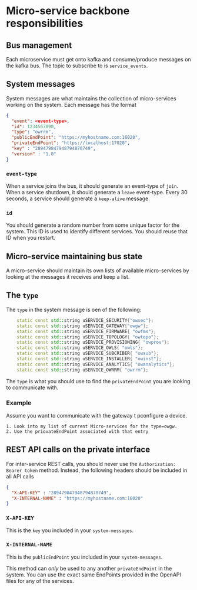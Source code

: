 # Micro-service backbone responsibilities

## Bus management
Each microservice must get onto kafka and consume/produce messages on the kafka bus. The topic to subscribe to is `service_events`. 

## System messages
System messages are what maintains the collection of micro-services working on the system. Each message has the format

```json
{
  "event": <event-type>,
  "id": 1234567890,
  "type": "owrrm",
  "publicEndPoint": "https://myhostname.com:16020",
  "privateEndPoint": "https://localhost:17020",
  "key" : "289479847948794870749",
  "version" : "1.0"
}
```

### `event-type`
When a service joins the bus, it should generate an event-type of `join`. When a service shutdown, it should generate a `leave` event-type. Every 30 seconds, a service 
should generate a `keep-alive` message.

### `id`
You should generate a random number from some unique factor for the system. This ID is used to identify different services. You should reuse that ID 
when you restart.

## Micro-service maintaining bus state
A micro-service should maintain its own lists of available micro-services by looking at the messages it receives and keep a list.

## The `type`
The `type` in the system message is oen of the following:
```c++
	static const std::string uSERVICE_SECURITY{"owsec"};
	static const std::string uSERVICE_GATEWAY{"owgw"};
	static const std::string uSERVICE_FIRMWARE{ "owfms"};
    static const std::string uSERVICE_TOPOLOGY{ "owtopo"};
    static const std::string uSERVICE_PROVISIONING{ "owprov"};
    static const std::string uSERVICE_OWLS{ "owls"};
    static const std::string uSERVICE_SUBCRIBER{ "owsub"};
    static const std::string uSERVICE_INSTALLER{ "owinst"};
    static const std::string uSERVICE_ANALYTICS{ "owanalytics"};
	static const std::string uSERVICE_OWRRM{ "owrrm"};
```

The `type` is what you should use to find the `privateEndPoint` you are looking to communicate with.

### Example
Assume you want to communicate with the gateway t pconfigure a device. 

```text
1. Look into my list of current Micro-services for the type=owgw.
2. Use the priovateEndPoint associated with that entry
```

## REST API calls on the private interface
For inter-service REST calls, you should never use the `Authorization: Bearer token` method. Instead, the following headers should be included in all API calls
```json
{
  "X-API-KEY" : "289479847948794870749",
  "X-INTERNAL-NAME" : "https://myhostname.com:16020"
}
```

### `X-API-KEY`
This is the `key` you included in your `system-messages`. 

### `X-INTERNAL-NAME`
This is the `publicEndPoint` you included in your `system-messages`.

This method can _only_ be used to any another `privateEndPoint` in the system. You can use the exact same EndPoints provided in the OpenAPI files for any of the services.
